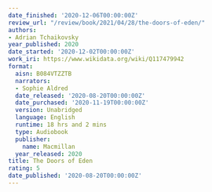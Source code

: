 ```yaml
---
date_finished: '2020-12-06T00:00:00Z'
review_url: "/review/book/2021/04/28/the-doors-of-eden/"
authors:
- Adrian Tchaikovsky
year_published: 2020
date_started: '2020-12-02T00:00:00Z'
work_iri: https://www.wikidata.org/wiki/Q117479942
format:
  aisn: B084VTZZTB
  narrators:
  - Sophie Aldred
  date_released: '2020-08-20T00:00:00Z'
  date_purchased: '2020-11-19T00:00:00Z'
  version: Unabridged
  language: English
  runtime: 18 hrs and 2 mins
  type: Audiobook
  publisher:
    name: Macmillan
  year_released: 2020
title: The Doors of Eden
rating: 5
date_published: '2020-08-20T00:00:00Z'
---
```


